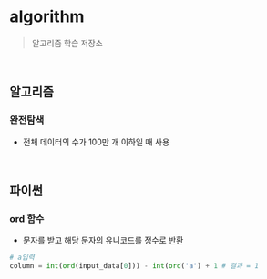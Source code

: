 # algorithm
> 알고리즘 학습 저장소

<br>

## 알고리즘

### 완전탐색
- 전체 데이터의 수가 100만 개 이하일 때 사용

<br>

## 파이썬 

### ord 함수
- 문자를 받고 해당 문자의 유니코드를 정수로 반환

```python
# a입력
column = int(ord(input_data[0])) - int(ord('a') + 1 # 결과 = 1

```
